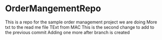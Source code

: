 # OrderMangementRepo
This is a repo for the sample order management project we are doing
More txt to the read me file
TExt from MAC
This is the second change
to add to the previous commit
Adding one more after branch is created
